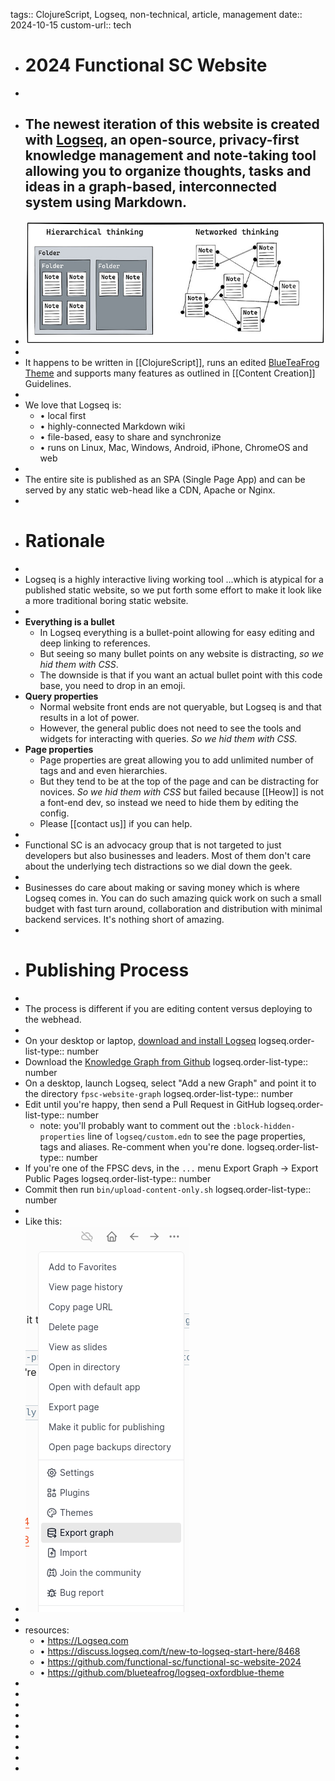 tags:: ClojureScript, Logseq, non-technical, article, management
date:: 2024-10-15
custom-url:: tech

- # 2024 Functional SC Website
-
- The newest iteration of this website is created with [Logseq](https://logseq.com), an open-source, **privacy-first knowledge management** and note-taking tool allowing you to organize thoughts, tasks and ideas in a graph-based, interconnected system using Markdown.
	-
- ![Knowledge_Graph.jpeg](../assets/Knowledge_Graph_1729645672029_0.jpeg)
-
- It happens to be written in [[ClojureScript]], runs an edited [BlueTeaFrog Theme](https://github.com/blueteafrog/logseq-oxfordblue-theme) and supports many features as outlined in [[Content Creation]] Guidelines.
-
- We love that Logseq is:
	- • local first
	- • highly-connected Markdown wiki
	- • file-based, easy to share and synchronize
	- • runs on Linux, Mac, Windows, Android, iPhone, ChromeOS and web
-
- The entire site is published as an SPA (Single Page App) and can be served by any static web-head like a CDN, Apache or Nginx.
-
- # Rationale
-
- Logseq is a highly interactive living working tool ...which is atypical for a published static website, so we put forth some effort to make it look like a more traditional boring static website.
-
- **Everything is a bullet**
	- In Logseq everything is a bullet-point allowing for easy editing and deep linking to references.
	- But seeing so many bullet points on any website is distracting, *so we hid them with CSS*.
	- The downside is that if you want an actual bullet point with this code base, you need to drop in an emoji.
- **Query properties**
	- Normal website front ends are not queryable, but Logseq is and that results in a lot of power.
	- However, the general public does not need to see the tools and widgets for interacting with queries. *So we hid them with CSS.*
- **Page properties**
	- Page properties are great allowing you to add unlimited number of tags and and even hierarchies.
	- But they tend to be at the top of the page and can be distracting for novices. *So we hid them with CSS* but failed because [[Heow]] is not a font-end dev, so instead we need to hide them by editing the config.
	- Please [[contact us]] if you can help.
-
- Functional SC is an advocacy group that is not targeted to just developers but also businesses and leaders. Most of them don't care about the underlying tech distractions so we dial down the geek.
-
- Businesses do care about making or saving money which is where Logseq comes in. You can do such amazing quick work on such a small budget with fast turn around, collaboration and distribution with minimal backend services.  It's nothing short of amazing.
-
- # Publishing Process
-
- The process is different if you are editing content versus deploying to the webhead.
-
- On your desktop or laptop, [download and install Logseq](https://logseq.com/downloads)
  logseq.order-list-type:: number
- Download the [Knowledge Graph from Github](https://github.com/functional-sc/functional-sc-website-2024/tree/main/fpsc-website-graph)
  logseq.order-list-type:: number
- On a desktop, launch Logseq, select "Add a new Graph" and point it to the directory `fpsc-website-graph`
  logseq.order-list-type:: number
- Edit until you're happy, then send a Pull Request in GitHub
  logseq.order-list-type:: number
	- note: you'll probably want to comment out the `:block-hidden-properties` line of `logseq/custom.edn` to see the page properties, tags and aliases.  Re-comment when you're done.
	  logseq.order-list-type:: number
- If you're one of the FPSC devs, in the `...` menu Export Graph -> Export Public Pages
  logseq.order-list-type:: number
- Commit then run `bin/upload-content-only.sh`
  logseq.order-list-type:: number
-
- Like this:
- ![Knowledge_Graph_Publish.png](../assets/Knowledge_Graph_Publish_1729649988402_0.png)
-
- resources:
	- • https://Logseq.com
	- • https://discuss.logseq.com/t/new-to-logseq-start-here/8468
	- • https://github.com/functional-sc/functional-sc-website-2024
	- • https://github.com/blueteafrog/logseq-oxfordblue-theme
-
-
-
-
-
-
-
-
-
